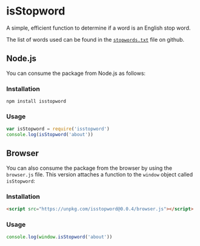 # isStopword

A simple, efficient function to determine if a word is an English stop word.

The list of words used can be found in the [`stopwords.txt`](https://github.com/danderson00/isStopword/blob/master/stopwords.txt) file on github.

## Node.js

You can consume the package from Node.js as follows:

### Installation

    npm install isstopword

### Usage

```Javascript
var isStopword = require('isstopword')
console.log(isStopword('about'))
```

## Browser

You can also consume the package from the browser by using the `browser.js` file. This version attaches a function to
the `window` object called `isStopword`:

### Installation

```html
<script src="https://unpkg.com/isstopword@0.0.4/browser.js"></script>
```

### Usage

```javascript
console.log(window.isStopword('about'))
```